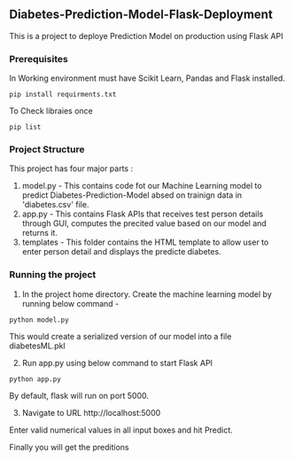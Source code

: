 ## Diabetes-Prediction-Model-Flask-Deployment
This is a project to deploye Prediction Model on production using Flask API

### Prerequisites
In Working environment must have Scikit Learn, Pandas and Flask installed.

```
pip install requirments.txt
```


To Check libraies once 
```
pip list
```

### Project Structure
This project has four major parts :
1. model.py - This contains code fot our Machine Learning model to predict Diabetes-Prediction-Model absed on trainign data in 'diabetes.csv' file.
2. app.py - This contains Flask APIs that receives test person details through GUI, computes the precited value based on our model and returns it.
3. templates - This folder contains the HTML template to allow user to enter person detail and displays the predicte diabetes.

### Running the project
1. In the project home directory. Create the machine learning model by running below command -
```
python model.py
```
This would create a serialized version of our model into a file diabetesML.pkl

2. Run app.py using below command to start Flask API
```
python app.py
```
By default, flask will run on port 5000.

3. Navigate to URL http://localhost:5000

Enter valid numerical values in all input boxes and hit Predict.

Finally you will get the preditions
